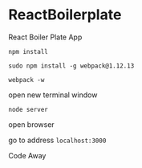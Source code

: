 # ReactBoilerplate
React Boiler Plate App

`npm install`

`sudo npm install -g webpack@1.12.13`

`webpack -w`

open new terminal window

`node server`

open browser

go to address `localhost:3000`

Code Away
